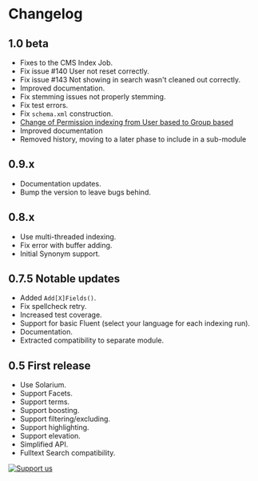 # Changelog

## 1.0 beta

- Fixes to the CMS Index Job.
- Fix issue #140 User not reset correctly.
- Fix issue #143 Not showing in search wasn't cleaned out correctly.
- Improved documentation.
- Fix stemming issues not properly stemming.
- Fix test errors.
- Fix `schema.xml` construction.
- [Change of Permission indexing from User based to Group based](10-View-Permissions.md)
- Improved documentation
- Removed history, moving to a later phase to include in a sub-module

## 0.9.x

- Documentation updates.
- Bump the version to leave bugs behind.

## 0.8.x

- Use multi-threaded indexing.
- Fix error with buffer adding.
- Initial Synonym support.

## 0.7.5 Notable updates

- Added `Add[X]Fields()`.
- Fix spellcheck retry.
- Increased test coverage.
- Support for basic Fluent (select your language for each indexing run).
- Documentation.
- Extracted compatibility to separate module.

## 0.5 First release

- Use Solarium.
- Support Facets.
- Support terms.
- Support boosting.
- Support filtering/excluding.
- Support highlighting.
- Support elevation.
- Simplified API.
- Fulltext Search compatibility.


[![Support us](https://enjoy.gitstore.app/repositories/badge-Firesphere/silverstripe-solr-search.svg)](https://enjoy.gitstore.app/repositories/badge-Firesphere/silverstripe-solr-search.svg)
